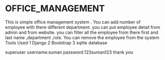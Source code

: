 # OFFICE_MANAGEMENT
This is simple office management system .
You can add number of employee with there different department. 
you can put employee detail from admin and from website.
you can filter all the employee from there first and last name ,department ,role.
You can remove the employee from the system
Tools Used
1 Django
2 Bootstrap
3 sqlite database 

superuser username:suman
password:123suman123
thank you 
